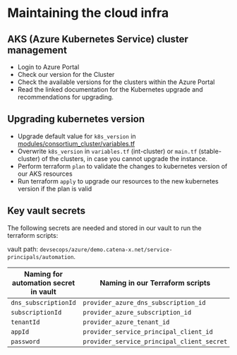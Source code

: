 # Maintaining the cloud infra

## AKS (Azure Kubernetes Service) cluster management

- Login to Azure Portal
- Check our version for the Cluster
- Check the available versions for the clusters within the Azure Portal
- Read the linked documentation for the Kubernetes upgrade and recommendations for upgrading.

## Upgrading kubernetes version

- Upgrade default value for `k8s_version` in [modules/consortium_cluster/variables.tf](modules/consortium_cluster/variables.tf)
- Overwrite `k8s_version` in `variables.tf` (int-cluster) or `main.tf` (stable-cluster) of the clusters, in case you cannot upgrade the instance.
- Perform terraform `plan` to validate the changes to kubernetes version of our AKS resources
- Run terraform `apply` to upgrade our resources to the new kubernetes version if the plan is valid

## Key vault secrets

The following secrets are needed and stored in our vault to run the terraform scripts: 

vault path: `devsecops/azure/demo.catena-x.net/service-principals/automation`.

| Naming for automation secret in vault | Naming in our Terraform scripts            |
|---------------------------------------|--------------------------------------------|
| `dns_subscriptionId`                  | `provider_azure_dns_subscription_id`       |
| `subscriptionId`                      | `provider_azure_subscription_id`           |
| `tenantId`                            | `provider_azure_tenant_id`                 |
| `appId`                               | `provider_service_principal_client_id`     |
| `password`                            | `provider_service_principal_client_secret` |
